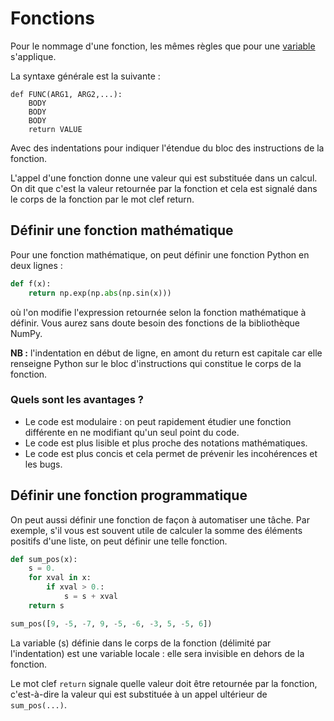 # Fonctions

Pour le nommage d'une fonction, les mêmes règles que pour une [variable](variable) s'applique.

La syntaxe générale est la suivante :

```
def FUNC(ARG1, ARG2,...):
    BODY
    BODY
    BODY
    return VALUE
```

Avec des indentations pour indiquer l'étendue du bloc des instructions de la fonction.

L'appel d'une fonction donne une valeur qui est substituée dans un calcul. On dit que c'est la valeur retournée par la fonction et cela est signalé dans le corps de la fonction par le mot clef return.

## Définir une fonction mathématique

Pour une fonction mathématique, on peut définir une fonction Python en deux lignes :

```Python
def f(x):
    return np.exp(np.abs(np.sin(x)))
```

où l'on modifie l'expression retournée selon la fonction mathématique à définir. Vous aurez sans doute besoin des fonctions de la bibliothèque NumPy.

**NB :** l'indentation en début de ligne, en amont du return est capitale car elle renseigne Python sur le bloc d'instructions qui constitue le corps de la fonction.

### Quels sont les avantages ?

* Le code est modulaire : on peut rapidement étudier une fonction différente en ne modifiant qu'un seul point du code.
* Le code est plus lisible et plus proche des notations mathématiques.
* Le code est plus concis et cela permet de prévenir les incohérences et les bugs.

## Définir une fonction programmatique

On peut aussi définir une fonction de façon à automatiser une tâche. Par exemple, s'il vous est souvent utile de calculer la somme des éléments positifs d'une liste, on peut définir une telle fonction.

```Python
def sum_pos(x):
    s = 0.
    for xval in x:
        if xval > 0.:
            s = s + xval
    return s

sum_pos([9, -5, -7, 9, -5, -6, -3, 5, -5, 6])
```

La variable \(s\) définie dans le corps de la fonction (délimité par l'indentation) est une variable locale : elle sera invisible en dehors de la fonction.

Le mot clef `return` signale quelle valeur doit être retournée par la fonction, c'est-à-dire la valeur qui est substituée à un appel ultérieur de `sum_pos(...)`.
